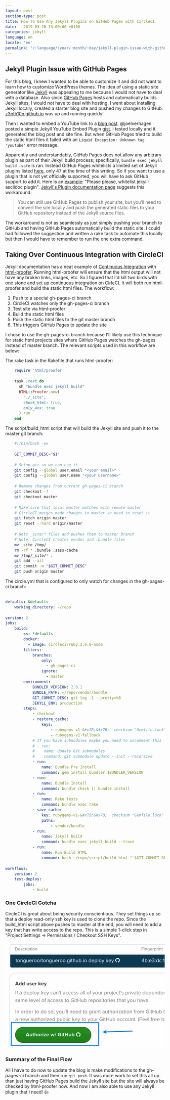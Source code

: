 ```yaml
---
layout: post
section-type: post
title: How To Use Any Jekyll Plugins on GitHub Pages with CircleCI
date:   2019-03-20 13:00:00 +0100
categories: jekyll
language: en
locale: 'en'
permalink: "/:language/:year/:month/:day/jekyll-plugin-issue-with-github-pages.html"
---
```


## Jekyll Plugin Issue with GitHub Pages

For this blog, I knew I wanted to be able to customize it and did not want to learn how to customize WordPress themes. The idea of using a static site generator like [Jekyll](https://jekyllrb.com) was appealing to me because I would not have to deal with a database. Also since [GitHub Pages](https://pages.github.com) hosts and automatically builds Jekyll sites, I would not have to deal with hosting. I went about installing Jekyll locally, created a starter blog site and pushed my changes to GitHub. [z3nth10n.github.io](/) was up and running quickly!

Then I wanted to embed a YouTube link to a [blog post](/articles/virtues-of-great-programmers). @joelverhagen posted a simple Jekyll YouTube Embed Plugin [gist](https://gist.github.com/joelverhagen/1805814). I tested locally and it generated the blog post and site fine. But when GitHub Pages tried to build the static html files it failed with an `Liquid Exception: Unknown tag 'youtube'` error message.

Apparently and understandably, GitHub Pages does not allow any arbitrary plugin as part of their Jekyll build process; specifically, `bundle exec jekyll build —safe` is ran. Instead GitHub Pages whitelists a limited set of Jekyll plugins listed [here](https://pages.github.com/versions/), only 47 at the time of this writing. So if you want to use a plugin that is not yet officially supported, you will have to ask GitHub support to add it. Here is an [example](https://github.com/jekyll/jekyll/issues/325): "Please please, whitelist jekyll-asciidoc plugin". [Jekyll's Plugin documentation page](http://jekyllrb.com/docs/plugins/) suggests this workaround:

> You can still use GitHub Pages to publish your site, but you’ll need to convert the site locally and push the generated static files to your GitHub repository instead of the Jekyll source files.

The workaround is not as seamlessly as just simply pushing your branch to GitHub and having GitHub Pages automatically build the static site. I could had followed the suggestion and written a rake task to automate this locally but then I would have to remember to run the one extra command.

## Taking Over Continuous Integration with CircleCI

Jekyll documentation has a neat example of [Continuous Integration](http://jekyllrb.com/docs/continuous-integration/) with [html-proofer](https://github.com/gjtorikian/html-proofer). Running html-proofer will ensure that the html output will not have any broken links, images, etc. So I figured that I'd kill two birds with one stone and set up continuous integration on [CirleCI](https://circleci.com/). It will both run html-proofer and build the static html files. The workflow:

1.  Push to a special gh-pages-ci branch
2.  CircleCI watches only the gh-pages-ci branch
3.  Test site via html-proofer
4.  Build the static html files
5.  Push the static html files to the git master branch
6.  This triggers GitHub Pages to update the site

I chose to use the gh-pages-ci branch because I'll likely use this technique for static html projects sites where GitHub Pages watches the gh-pages instead of master branch. The relevant scripts used in this workflow are below:

The rake task in the Rakefile that runs html-proofer:

```ruby
    require 'html/proofer'

    task :test do
      sh "bundle exec jekyll build"
      HTML::Proofer.new(
        "./_site",
        check_html: true,
        only_4xx: true
      ).run
    end

```

The script/build_html script that will build the Jekyll site and push it to the master git branch:

```bash
    #!/bin/bash -ex

    GIT_COMMIT_DESC="$1"

    # Setup git so we can use it
    git config --global user.email "<your email>"
    git config --global user.name "<your username>"
    
    # Remove changes from current gh-pages-ci branch
    git checkout -f
    git checkout master

    # Make sure that local master matches with remote master
    # CircleCI merges made changes to master so need to reset it
    git fetch origin master
    git reset --hard origin/master

    # Gets _site/* files and pushes them to master branch
    # Note: CircleCI creates vendor and .bundle files
    mv _site /tmp/
    rm -rf * .bundle .sass-cache
    mv /tmp/_site/* .
    git add --all
    git commit -m "$GIT_COMMIT_DESC"
    git push origin master

```

The circle.yml that is configured to only watch for changes in the gh-pages-ci branch:

```yaml

defaults: &defaults
    working_directory: ~/repo
    
version: 2
jobs:
    build:
        <<: *defaults
        docker:
          - image: circleci/ruby:2.6.0-node
        filters:
            branches:
                only:
                  - gh-pages-ci
                ignore:
                  - master
        environment:
            BUNDLER_VERSION: 2.0.1
            BUNDLE_PATH: ~/repo/vendor/bundle
            GIT_COMMIT_DESC: git log -1 --pretty=%B
            JEKYLL_ENV: production
        steps:
            - checkout
            - restore_cache:
                keys:
                    - rubygems-v1-&#x7B;&#x7B;  checksum "Gemfile.lock" &#x7D;&#x7D;
                    - rubygems-v1-fallback
            # If you have submodules maybe you need to uncomment this
            # - run:
            #    name: Update Git submodules
            #    command: git submodule update --init --recursive
            - run:
                name: Bundle Pre Install
                command: gem install bundler:$BUNDLER_VERSION
            - run:
                name: Bundle Install
                command: bundle check || bundle install
            - run:
                name: Rake tests
                command: bundle exec rake
            - save_cache:
                key: rubygems-v1-&#x7B;&#x7B;  checksum "Gemfile.lock" &#x7D;&#x7D;
                paths:
                    - vendor/bundle
            - run:
                name: Jekyll build
                command: bundle exec jekyll build --trace
            - run:
                name: Run Build HTML
                command: bash ~/repo/script/build_html "`$GIT_COMMIT_DESC`"

workflows:
    version: 2
    test-deploy:
        jobs:
            - build
```

### One CircleCI Gotcha

CircleCI is great about being security conscientious. They set things up so that a deploy read-only ssh key is used to clone the repo. Since the build_html script above pushes to master at the end, you will need to add a key that has write access to the repo. This is a simple 1-click step in "Project Settings -> Permissions / Checkout SSH Keys".

![CircleCI Checkout SSH Keys](/img/blogs/circleci-checkout-ssh-keys.png "CircleCI Checkout SSH Keys")

### Summary of the Final Flow

All I have to do now to update the blog is make modifications to the gh-pages-ci branch and then run `git push`. It was more work to set this all up than just having GitHub Pages build the Jekyll site but the site will always be checked by html-proofer now. And now I am also able to use any Jekyll plugin that I need! :thumbsup: